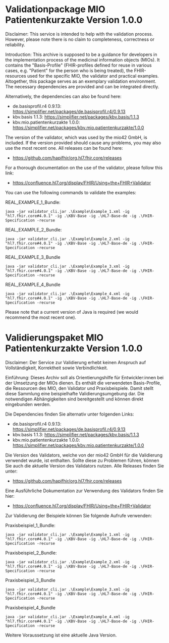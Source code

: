 # Validationpackage MIO Patientenkurzakte Version 1.0.0

Disclaimer:
This service is intended to help with the validation process. However, please note there is no claim to completeness, correctness or reliability. 

Introduction:
This archive is supposed to be a guidance for developers in the implementation process of the medicinal information objects (MIOs). It contains the "Basis-Profile" (FHIR-profiles defined for reuse in various cases, e.g. "Patient" for the person who is being treated), the FHIR-resources used for the specific MIO, the validator and practical examples. Altogether, this package serves as an exemplary validation environment. The necessary dependencies are provided and can be integrated directly. 

Alternatively, the dependencies can also be found here:
- de.basisprofil.r4 0.9.13:	https://simplifier.net/packages/de.basisprofil.r4/0.9.13
- kbv.basis 1.1.3: https://simplifier.net/packages/kbv.basis/1.1.3
- kbv.mio.patientenkurzakte 1.0.0:	https://simplifier.net/packages/kbv.mio.patientenkurzakte/1.0.0

The version of the validator, which was used by the mio42 GmbH, is included. If the version provided should cause any problems, you may also use the most recent one. All releases can be found here:
- https://github.com/hapifhir/org.hl7.fhir.core/releases

For a thorough documentation on the use of the validator, please follow this link:
- https://confluence.hl7.org/display/FHIR/Using+the+FHIR+Validator

You can use the following commands to validate the examples:

REAL_EXAMPLE_1_Bundle:
```
java -jar validator_cli.jar .\Example\Example_1.xml -ig "hl7.fhir.core#4.0.1" -ig .\KBV-Base -ig .\HL7-Base-de -ig .\FHIR-Specification -recurse
```

REAL_EXAMPLE_2_Bundle:
```
java -jar validator_cli.jar .\Example\Example_2.xml -ig "hl7.fhir.core#4.0.1" -ig .\KBV-Base -ig .\HL7-Base-de -ig .\FHIR-Specification -recurse
```

REAL_EXAMPLE_3_Bundle
```
java -jar validator_cli.jar .\Example\Example_3.xml -ig "hl7.fhir.core#4.0.1" -ig .\KBV-Base -ig .\HL7-Base-de -ig .\FHIR-Specification -recurse
```

REAL_EXAMPLE_4_Bundle
```
java -jar validator_cli.jar .\Example\Example_4.xml -ig "hl7.fhir.core#4.0.1" -ig .\KBV-Base -ig .\HL7-Base-de -ig .\FHIR-Specification -recurse
```

Please note that a current version of Java is required (we would recommend the most recent one).


# Validierungspaket MIO Patientenkurzakte Version 1.0.0

Disclaimer: 
Der Service zur Validierung erhebt keinen Anspruch auf Vollständigkeit, Korrektheit sowie Verbindlichkeit.

Einführung:
Dieses Archiv soll als Orientierungshilfe für Entwickler:innen bei der Umsetzung der MIOs dienen. Es enthält die verwendeten Basis-Profile, die Ressourcen des MIO, den Validator und Praxisbeispiele. Damit stellt diese Sammlung eine beispielhafte Validierungsumgebung dar. Die notwendigen Abhängigkeiten sind bereitgestellt und können direkt eingebunden werden.

Die Dependencies finden Sie alternativ unter folgenden Links:
- de.basisprofil.r4 0.9.13:	https://simplifier.net/packages/de.basisprofil.r4/0.9.13
- kbv.basis 1.1.3: https://simplifier.net/packages/kbv.basis/1.1.3
- kbv.mio.patientenkurzakte 1.0.0:	https://simplifier.net/packages/kbv.mio.patientenkurzakte/1.0.0

Die Version des Validators, welche von der mio42 GmbH für die Validierung verwendet wurde, ist enthalten. Sollte diese zu Problemen führen, können Sie auch die aktuelle Version des Validators nutzen. Alle Releases finden Sie unter: 
- https://github.com/hapifhir/org.hl7.fhir.core/releases

Eine Ausführliche Dokumentation zur Verwendung des Validators finden Sie hier:
- https://confluence.hl7.org/display/FHIR/Using+the+FHIR+Validator

Zur Validierung der Beispiele können Sie folgende Aufrufe verwenden:

Praxisbeispiel_1_Bundle:
```
java -jar validator_cli.jar .\Example\Example_1.xml -ig "hl7.fhir.core#4.0.1" -ig .\KBV-Base -ig .\HL7-Base-de -ig .\FHIR-Specification -recurse
```

Praxisbeispiel_2_Bundle:
```
java -jar validator_cli.jar .\Example\Example_2.xml -ig "hl7.fhir.core#4.0.1" -ig .\KBV-Base -ig .\HL7-Base-de -ig .\FHIR-Specification -recurse
```

Praxisbeispiel_3_Bundle
```
java -jar validator_cli.jar .\Example\Example_3.xml -ig "hl7.fhir.core#4.0.1" -ig .\KBV-Base -ig .\HL7-Base-de -ig .\FHIR-Specification -recurse
```

Praxisbeispiel_4_Bundle
```
java -jar validator_cli.jar .\Example\Example_4.xml -ig "hl7.fhir.core#4.0.1" -ig .\KBV-Base -ig .\HL7-Base-de -ig .\FHIR-Specification -recurse
```

Weitere Voraussetzung ist eine aktuelle Java Version.

